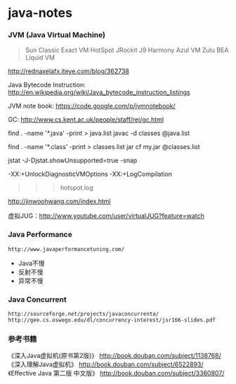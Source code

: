 java-notes
==========

### JVM (Java Virtual Machine)

>Sun Classic
>Exact VM
>HotSpot
>JRockit
>J9
>Harmony
>Azul VM
>Zulu
>BEA Liquid VM

http://rednaxelafx.iteye.com/blog/362738

Java Bytecode Instruction: http://en.wikipedia.org/wiki/Java_bytecode_instruction_listings

JVM note book: https://code.google.com/p/jvmnotebook/

GC: http://www.cs.kent.ac.uk/people/staff/rej/gc.html

find . -name '*.java' -print > java.list
javac -d classes @java.list

find . -name '*.class' -print > classes.list
jar cf my.jar @classes.list

jstat -J-Djstat.showUnsupported=true -snap <pid>

-XX:+UnlockDiagnosticVMOptions -XX:+LogCompilation
>>> hotspot.log

http://jinwoohwang.com/index.html

虚拟JUG：http://www.youtube.com/user/virtualJUG?feature=watch

### Java Performance

    http://www.javaperformancetuning.com/ 

- Java不慢
- 反射不慢
- 异常不慢 

### Java Concurrent

    http://sourceforge.net/projects/javaconcurrenta/
    http://gee.cs.oswego.edu/dl/concurrency-interest/jsr166-slides.pdf 

### 参考书籍

《深入Java虚拟机(原书第2版)》 	http://book.douban.com/subject/1138768/
《深入理解Java虚拟机》 	http://book.douban.com/subject/6522893/
《Effective Java 第二版 中文版》 	http://book.douban.com/subject/3360807/
